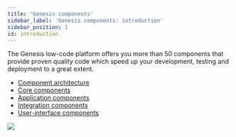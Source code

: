 ```yaml
---
title: 'Genesis components'
sidebar_label: 'Genesis components: introduction'
sidebar_position: 1
id: introduction
---
```



The Genesis low-code platform offers you more than 50 components that provide proven quality code which speed up your development, testing and deployment to a great extent.
- [Component architecture](/docs/01_getting-started/01_learn-the-basics/08_Components/02_component-architecture-overview.md)
- [Core components](/docs/01_getting-started/01_learn-the-basics/08_Components/03_core-components.md)
- [Application components](/docs/01_getting-started/01_learn-the-basics/08_Components/04_application-components.md)
- [Integration components](/docs/01_getting-started/01_learn-the-basics/08_Components/05_integration-components.md)
- [User-interface components](/docs/01_getting-started/01_learn-the-basics/08_Components/06_ui-components.md)

![](/img/component-architecture-02.png)
